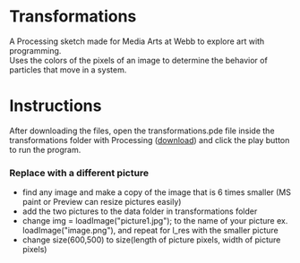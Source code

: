 # Transformations
A Processing sketch made for Media Arts at Webb to explore art with programming.\
Uses the colors of the pixels of an image to determine the behavior of particles that move in a system.
# Instructions
After downloading the files, open the transformations.pde file inside the transformations folder with Processing ([download](https://processing.org/download/)) and click the play button to run the program.
### Replace with a different picture
* find any image and make a copy of the image that is 6 times smaller (MS paint or Preview can resize pictures easily)
* add the two pictures to the data folder in transformations folder
* change img = loadImage("picture1.jpg"); to the name of your picture ex. loadImage("image.png"), and repeat for l_res with the smaller picture
* change size(600,500) to size(length of picture pixels, width of picture pixels)
